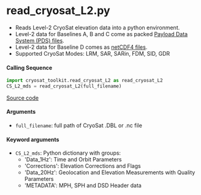 read_cryosat_L2.py
==================

 - Reads Level-2 CryoSat elevation data into a python environment.
 - Level-2 data for Baselines A, B and C come as packed [Payload Data System (PDS) files](https://earth.esa.int/documents/10174/125273/CryoSat_L2_Products_Format_Specification).
 - Level-2 data for Baseline D comes as [netCDF4 files](https://earth.esa.int/documents/10174/125272/CryoSat-Baseline-D-Product-Handbook).
 - Supported CryoSat Modes: LRM, SAR, SARin, FDM, SID, GDR

#### Calling Sequence
```python
import cryosat_toolkit.read_cryosat_L2 as read_cryosat_L2
CS_L2_mds = read_cryosat_L2(full_filename)
```
[Source code](https://github.com/tsutterley/read-cryosat-2/blob/main/cryosat_toolkit/read_cryosat_L2.py)

#### Arguments
 - `full_filename`: full path of CryoSat .DBL or .nc file

#### Keyword arguments
 - `CS_L2_mds`: Python dictionary with groups:
     * 'Data_1Hz': Time and Orbit Parameters
     * 'Corrections': Elevation Corrections and Flags
     * 'Data_20Hz': Geolocation and Elevation Measurements with Quality Parameters
     * 'METADATA': MPH, SPH and DSD Header data
